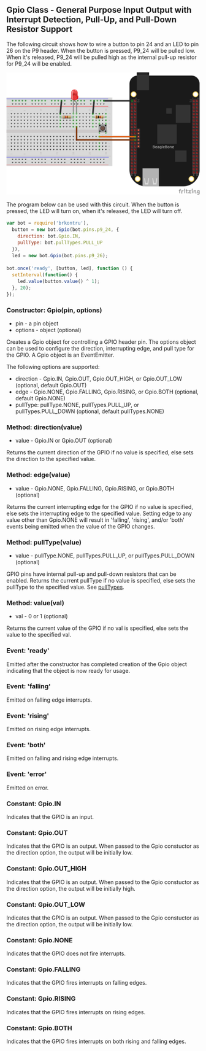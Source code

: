 ## Gpio Class - General Purpose Input Output with Interrupt Detection, Pull-Up, and Pull-Down Resistor Support

The following circuit shows how to wire a button to pin 24 and an LED to pin
26 on the P9 header. When the button is pressed, P9_24 will be pulled low.
When it's released, P9_24 will be pulled high as the internal pull-up resistor
for P9_24 will be enabled.

<img src="https://github.com/fivdi/brkontru/raw/master/example/button-and-led.png">

The program below can be used with this circuit. When the button is pressed,
the LED will turn on, when it's released, the LED will turn off.

```js
var bot = require('brkontru'),
  button = new bot.Gpio(bot.pins.p9_24, {
    direction: bot.Gpio.IN,
    pullType: bot.pullTypes.PULL_UP
  }),
  led = new bot.Gpio(bot.pins.p9_26);

bot.once('ready', [button, led], function () {
  setInterval(function() {
    led.value(button.value() ^ 1);
  }, 20);
});
```

### Constructor: Gpio(pin, options)
- pin - a pin object
- options - object (optional)

Creates a Gpio object for controlling a GPIO header pin. The options object
can be used to configure the direction, interrupting edge, and pull type for
the GPIO. A Gpio object is an EventEmitter.

The following options are supported:
- direction - Gpio.IN, Gpio.OUT, Gpio.OUT_HIGH, or Gpio.OUT_LOW (optional, default Gpio.OUT)
- edge - Gpio.NONE, Gpio.FALLING, Gpio.RISING, or Gpio.BOTH (optional, default Gpio.NONE)
- pullType: pullType.NONE, pullTypes.PULL_UP, or pullTypes.PULL_DOWN (optional, default pullTypes.NONE)

### Method: direction(value)
- value - Gpio.IN or Gpio.OUT (optional)

Returns the current direction of the GPIO if no value is specified, else sets
the direction to the specified value.

### Method: edge(value)
- value - Gpio.NONE, Gpio.FALLING, Gpio.RISING, or Gpio.BOTH (optional)

Returns the current interrupting edge for the GPIO if no value is specified,
else sets the interrupting edge to the specified value. Setting edge to any
value other than Gpio.NONE will result in 'falling', 'rising', and/or 'both'
events being emitted when the value of the GPIO changes.

### Method: pullType(value)
- value -  pullType.NONE, pullTypes.PULL_UP, or pullTypes.PULL_DOWN (optional)

GPIO pins have internal pull-up and pull-down resistors that can be enabled.
Returns the current pullType if no value is specified, else sets the pullType
to the specified value. 
See [pullTypes](https://github.com/fivdi/brkontru/blob/master/doc/pulltypes.md).

### Method: value(val)
- val - 0 or 1 (optional)

Returns the current value of the GPIO if no val is specified, else sets the
value to the specified val.

### Event: 'ready'
Emitted after the constructor has completed creation of the Gpio object
indicating that the object is now ready for usage.

### Event: 'falling'
Emitted on falling edge interrupts.

### Event: 'rising'
Emitted on rising edge interrupts.

### Event: 'both'
Emitted on falling and rising edge interrupts.

### Event: 'error'
Emitted on error.

### Constant: Gpio.IN
Indicates that the GPIO is an input.

### Constant: Gpio.OUT
Indicates that the GPIO is an output. When passed to the Gpio constuctor as the
direction option, the output will be initially low.

### Constant: Gpio.OUT_HIGH
Indicates that the GPIO is an output.  When passed to the Gpio constuctor as
the direction option, the output will be initially high.

### Constant: Gpio.OUT_LOW
Indicates that the GPIO is an output.  When passed to the Gpio constuctor as
the direction option, the output will be initially low.

### Constant: Gpio.NONE
Indicates that the GPIO does not fire interrupts.

### Constant: Gpio.FALLING
Indicates that the GPIO fires interrupts on falling edges.

### Constant: Gpio.RISING
Indicates that the GPIO fires interrupts on rising edges.

### Constant: Gpio.BOTH
Indicates that the GPIO fires interrupts on both rising and falling edges.

